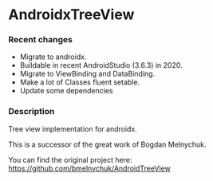 AndroidxTreeView
====================

### Recent changes

- Migrate to androidx.
- Buildable in recent AndroidStudio (3.6.3) in 2020.
- Migrate to ViewBinding and DataBinding.
- Make a lot of Classes fluent setable.
- Update some dependencies

### Description

Tree view implementation for androidx.

This is a successor of the great work of Bogdan Melnychuk.

You can find the original project here: https://github.com/bmelnychuk/AndroidTreeView
